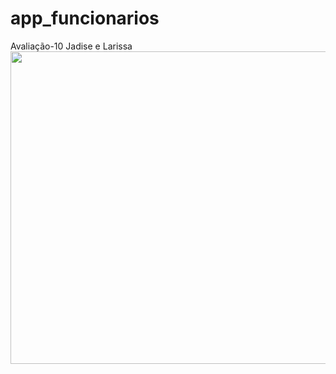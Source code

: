# app_funcionarios

Avaliação-10
Jadise e Larissa
<img src="https://github.com/larissahol/app_funcionarios/blob/main/imagensApp.png"  height= "500px" width="900px"/>
